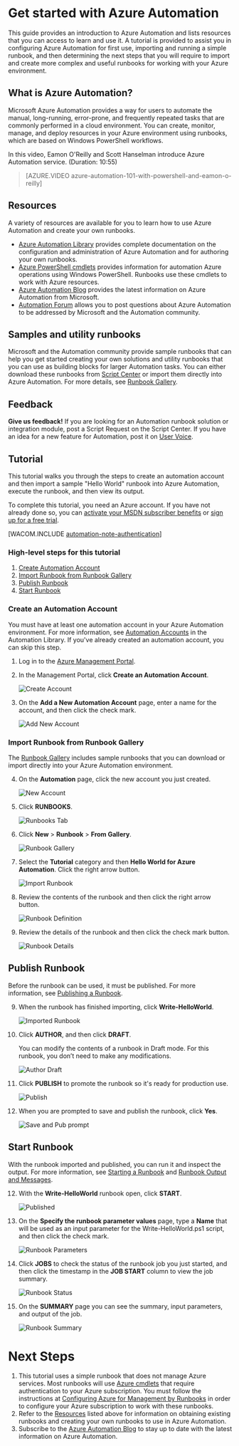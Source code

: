 <properties urlDisplayName="Get Started with Azure Automation" pageTitle="Get Started with Azure Automation" metaKeywords="" description="Learn how to import and run an automation job in Azure." metaCanonical="" services="automation" documentationCenter="" title="Get Started with Azure Automation" authors="bwren" solutions="" manager="stevenka" editor="" />

<tags ms.service="automation" ms.workload="tbd" ms.tgt_pltfrm="na" ms.devlang="na" ms.topic="article" ms.date="1/13/2015" ms.author="bwren" />


# Get started with Azure Automation
This guide provides an introduction to Azure Automation and lists resources that you can access to learn and use it.  A tutorial is provided to assist you in configuring Azure Automation for first use, importing and running a simple runbook, and then determining the next steps that you will require to import and create more complex and useful runbooks for working with your Azure environment.


## What is Azure Automation?

Microsoft Azure Automation provides a way for users to automate the manual, long-running, error-prone, and frequently repeated tasks that are commonly performed in a cloud environment. You can create, monitor, manage, and deploy resources in your Azure environment using runbooks, which are based on Windows PowerShell workflows. 

 In this video, Eamon O'Reilly and Scott Hanselman introduce Azure Automation service. (Duration: 10:55)  

> [AZURE.VIDEO azure-automation-101-with-powershell-and-eamon-o-reilly]

## <a name="resources"></a>Resources

A variety of resources are available for you to learn how to use Azure Automation and create your own runbooks.

- [Azure Automation Library](http://go.microsoft.com/fwlink/p/?LinkId=392860) provides complete documentation on the configuration and administration of Azure Automation and for authoring your own runbooks. 
- [Azure PowerShell cmdlets](http://msdn.microsoft.com/en-us/library/jj156055.aspx) provides information for automation Azure operations using Windows PowerShell.  Runbooks use these cmdlets to work with Azure resources.
- [Azure Automation Blog](http://azure.microsoft.com/blog/tag/azure-automation) provides the latest information on Azure Automation from Microsoft.
- [Automation Forum](http://go.microsoft.com/fwlink/p/?LinkId=390561) allows you to post questions about Azure Automation to be addressed by Microsoft and the Automation community.


## Samples and utility runbooks

Microsoft and the Automation community provide sample runbooks that can help you get started creating your own solutions and utility runbooks that you can use as building blocks for larger Automation tasks. You can either download these runbooks from [Script Center](http://go.microsoft.com/fwlink/p/?LinkId=393029) or import them directly into Azure Automation.  For more details, see [Runbook Gallery](http://aka.ms/runbookgallery).
  

## Feedback

<strong>Give us feedback!</strong>  If you are looking for an Automation runbook solution or integration module, post a Script Request on the Script Center. If you have an idea for a new feature for Automation, post it on [User Voice](http://feedback.windowsazure.com/forums/34192--general-feedback).


## Tutorial
This tutorial walks you through the steps to create an automation account and then import a sample "Hello World" runbook into Azure Automation, execute the runbook, and then view its output.

To complete this tutorial, you need an Azure account. If you have not already done so, you can <a href="/en-us/pricing/member-offers/msdn-benefits-details/?WT.mc_id=A85619ABF" target="_blank">activate your MSDN subscriber benefits</a> or <a href="/en-us/pricing/free-trial/?WT.mc_id=A85619ABF" target="_blank">sign up for a free trial</a>.

[WACOM.INCLUDE [automation-note-authentication](../includes/automation-note-authentication.md)]


### High-level steps for this tutorial

1. [Create Automation Account](#automationaccount)
2. [Import Runbook from Runbook Gallery](#importrunbook)
3. [Publish Runbook](#publishrunbook)
4. [Start Runbook](#startrunbook)


### <a name="automationaccount"></a>Create an Automation Account

You must have at least one automation account in your Azure Automation environment.  For more information, see [Automation Accounts](http://aka.ms/runbookauthor/azure/automationaccounts) in the Automation Library.  If you've already created an automation account, you can skip this step.

1.	Log in to the [Azure Management Portal](http://manage.windowsazure.com).

2.	In the Management Portal, click **Create an Automation Account**.  

	![Create Account](./media/automation/automation_01_CreateAccount.png)

3.	On the **Add a New Automation Account** page, enter a name for the account, and then click the check mark.

	![Add New Account](./media/automation/automation_02_addnewautoacct.png)

### <a name="importrunbook"></a>Import Runbook from Runbook Gallery

The [Runbook Gallery](http://aka.ms/runbookgallery) includes sample runbooks that you can download or import directly into your Azure Automation environment.
 
4.	On the **Automation** page, click the new account you just created.
 
	![New Account](./media/automation/automation_03_NewAutoAcct.png)

5.	Click **RUNBOOKS**.

	![Runbooks Tab](./media/automation/automation_04_RunbooksTab.png)
  
6.	Click **New** > **Runbook** > **From Gallery**.

	![Runbook Gallery](./media/automation/automation_05_ImportGallery.png)

7.  Select the **Tutorial** category and then **Hello World for Azure Automation**. Click the right arrow button.

	![Import Runbook](./media/automation/automation_06_ImportRunbook.png)

8.  Review the contents of the runbook and then click the right arrow button.

	![Runbook Definition](./media/automation/automation_07_RunbookDefinition.png)

8.	Review the details of the runbook and then click the check mark button.

	![Runbook Details](./media/automation/automation_08_RunbookDetails.png)

## <a name="publishrunbook"></a>Publish Runbook 

Before the runbook can be used, it must be published.  For more information, see [Publishing a Runbook](http://aka.ms/runbookauthor/azure/publishrunbook).

9.	When the runbook has finished importing, click **Write-HelloWorld**.

	![Imported Runbook](./media/automation/automation_07_ImportedRunbook.png)

9.	Click **AUTHOR**, and then click **DRAFT**.  

	You can modify the contents of a runbook in Draft mode. For this runbook, you don’t need to make any modifications.

	![Author Draft](./media/automation/automation_08_AuthorDraft.png)  
 
10.	Click **PUBLISH** to promote the runbook so it's ready for production use.

	![Publish](./media/automation/automation_085_Publish.png)
   
11.	When you are prompted to save and publish the runbook, click **Yes**.
 
	![Save and Pub prompt](./media/automation/automation_09_SavePubPrompt.png)

## <a name="startrunbook"></a>Start Runbook

With the runbook imported and published, you can run it and inspect the output.  For more information, see [Starting a Runbook](http://aka.ms/runbookauthor/azure/startrunbook) and [Runbook Output and Messages](http://aka.ms/runbookauthor/azure/runbookoutput).

12.	With the **Write-HelloWorld** runbook open, click **START**.

	![Published](./media/automation/automation_10_PublishStart.png)
 
13.	On the **Specify the runbook parameter values** page, type a **Name** that will be used as an input parameter for the Write-HelloWorld.ps1 script, and then click the check mark.

	![Runbook Parameters](./media/automation/automation_11_RunbookParams.png)
  
14.	Click **JOBS** to check the status of the runbook job you just started, and then click the timestamp in the **JOB START** column to view the job summary.

	![Runbook Status](./media/automation/automation_12_RunbookStatus.png)

15.	On the **SUMMARY** page you can see the summary, input parameters, and output of the job.
 
	![Runbook Summary](./media/automation/automation_13_RunbookSummary_callouts.png)


# <a name="nextsteps">Next Steps 
1. This tutorial uses a simple runbook that does not manage Azure services. Most runbooks will use [Azure cmdlets](http://msdn.microsoft.com/en-us/library/jj156055.aspx) that require authentication to your Azure subscription. You must follow the instructions at [Configuring Azure for Management by Runbooks](http://aka.ms/azureautomationauthentication) in order to configure your Azure subscription to work with these runbooks.  
2. Refer to the [Resources](#resources) listed above for information on obtaining existing runbooks and creating your own runbooks to use in Azure Automation.
3. Subscribe to the [Azure Automation Blog](http://azure.microsoft.com/blog/tag/azure-automation) to stay up to date with the latest information on Azure Automation.


